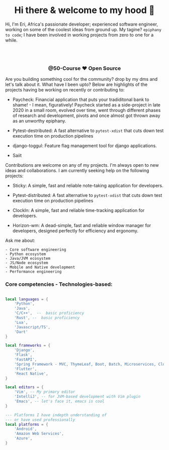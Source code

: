 <div align="center">

# Hi there & welcome to my hood 👋

</div>

Hi, I'm Eri, Africa's passionate developer; experienced software engineer, working on some of the coolest ideas from ground up. My tagine? `epiphany to code`;
I have been involved in working projects from zero to one for a while. 

<br></br>

<div align="center">

### @50-Course ❤️ Open Source

</div>


Are you building something cool for the community? drop by my dms and let's talk about it. What have I been upto? Below are highlights of the projects having be working on recently or contributing to:

- Paycheck: Financial application that puts your tradiditonal bank to shame! - I mean, figuratively! Paycheck started as a side-project
in late 2020 in a small room, evolved over time, went through different phases of research and development, pivots and once almost got thrown away
as an unworthy epiphany. 

- Pytest-destributed: A fast alternative to `pytest-xdist` that cuts down test execution time on production pipelines

- django-toggul: Feature flag management tool for django applications.

- Saiit

Contributions are welcome on any of my projects. I'm always open to new ideas and collaborations. I am currently seeking help on
the following projects:

- Sticky: A simple, fast and reliable note-taking application for developers.

- Pytest-distributed: A fast alternative to `pytest-xdist` that cuts down test execution time on production pipelines

- ClockIn: A simple, fast and reliable time-tracking application for developers.

- Horizon-wm: A dead-simple, fast and reliable window manager for developers, designed perfectly for efficiency and ergonomy.



Ask me about:

    - Core software engineering
    - Python ecosystem
    - Java/JVM ecosystem
    - JS/Node ecosystem
    - Mobile and Native development
    - Performance engineering


### Core competencies - Technologies-based:

```lua

local languages = {
    'Python',
    'Java',
    'C/C++',  --  basic proficiency
    'Rust', --  basic proficiency
    'Lua',
    'Javascript/TS',
    'Dart'
}

local frameworks = {
    'Django',
    'Flask',
    'FastAPI',
    'Spring Framework - MVC, ThymeLeaf, Boot, Batch, Microservices, Cloud',
    'Flutter',
    'React Native',
}

local editors = {
    'Vim', -- My primary editor
    'IntelliJ', -- for JVM-based development with Vim plugin
    'Emacs', -- let's face it, emacs is cool
}

--- Platforms I have indepth understanding of
--- or have used professionally
local platforms = {
    'Android',
    'Amazon Web Services',
    'Azure',
}

```

<!--
**50-Course/50-Course** is a ✨ _special_ ✨ repository because its `README.md` (this file) appears on your GitHub profile.

Here are some ideas to get you started:

- 🔭 I’m currently working on ...
- 🌱 I’m currently learning ...
- 👯 I’m looking to collaborate on ...
- 🤔 I’m looking for help with ...
- 💬 Ask me about ...
- 📫 How to reach me: ...
- 😄 Pronouns: ...
- ⚡ Fun fact: ...
-->
